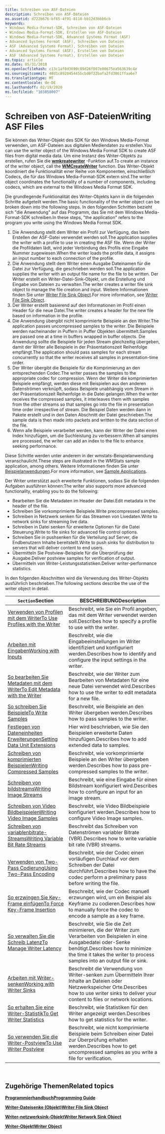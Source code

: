 ```yaml
---
title: Schreiben von ASF-Dateien
description: Schreiben von ASF-Dateien
ms.assetid: d722b676-bf65-4f91-8118-bb12d3bbb6cb
keywords:
- Windows Media-Format-SDK, Schreiben von ASF-Dateien
- Windows Media-Format-SDK, Erstellen von ASF-Dateien
- Windows Media-Format-SDK, Advanced Systems Format (ASF)
- Advanced Systems Format (ASF), Schreiben von Dateien
- ASF (Advanced Systems Format), Schreiben von Dateien
- Advanced Systems Format (ASF), Erstellen von Dateien
- ASF (Advanced Systems Format), Erstellen von Dateien
ms.topic: article
ms.date: 05/31/2018
ms.openlocfilehash: c13c1af0d3699c89d26f007e00675ea563639c4e
ms.sourcegitcommit: 48d1c892045445bcbd0f22bafa2fd3861ffaa6e7
ms.translationtype: MT
ms.contentlocale: de-DE
ms.lasthandoff: 02/19/2020
ms.locfileid: "103858007"
---
```

# <a name="writing-asf-files"></a><span data-ttu-id="da27d-110">Schreiben von ASF-Dateien</span><span class="sxs-lookup"><span data-stu-id="da27d-110">Writing ASF Files</span></span>

<span data-ttu-id="da27d-111">Sie können das Writer-Objekt des SDK für den Windows Media-Format verwenden, um ASF-Dateien aus digitalen Mediendaten zu erstellen.</span><span class="sxs-lookup"><span data-stu-id="da27d-111">You can use the writer object of the Windows Media Format SDK to create ASF files from digital media data.</span></span> <span data-ttu-id="da27d-112">Um eine Instanz des Writer-Objekts zu erstellen, rufen Sie die [**wmkreatewriter**](/previous-versions/windows/desktop/api/Wmsdkidl/nf-wmsdkidl-wmcreatewriter) -Funktion auf.</span><span class="sxs-lookup"><span data-stu-id="da27d-112">To create an instance of the writer object, call the [**WMCreateWriter**](/previous-versions/windows/desktop/api/Wmsdkidl/nf-wmsdkidl-wmcreatewriter) function.</span></span> <span data-ttu-id="da27d-113">Das Writer-Objekt koordiniert die Funktionalität einer Reihe von Komponenten, einschließlich Codecs, die für das Windows Media-Format-SDK extern sind.</span><span class="sxs-lookup"><span data-stu-id="da27d-113">The writer object coordinates the functionality of a number of components, including codecs, which are external to the Windows Media Format SDK.</span></span>

<span data-ttu-id="da27d-114">Die grundlegende Funktionalität des Writer-Objekts kann in die folgenden Schritte aufgeteilt werden.</span><span class="sxs-lookup"><span data-stu-id="da27d-114">The basic functionality of the writer object can be broken down into the following steps.</span></span> <span data-ttu-id="da27d-115">In den folgenden Schritten bezieht sich "die Anwendung" auf das Programm, das Sie mit dem Windows Media-Format-SDK schreiben.</span><span class="sxs-lookup"><span data-stu-id="da27d-115">In these steps, "the application" refers to the program you write using the Windows Media Format SDK.</span></span>

1.  <span data-ttu-id="da27d-116">Die Anwendung stellt dem Writer ein Profil zur Verfügung, das beim Erstellen der ASF-Datei verwendet werden soll.</span><span class="sxs-lookup"><span data-stu-id="da27d-116">The application supplies the writer with a profile to use in creating the ASF file.</span></span> <span data-ttu-id="da27d-117">Wenn der Writer die Profildaten lädt, wird jeder Verbindung des Profils eine Eingabe Nummer zugewiesen.</span><span class="sxs-lookup"><span data-stu-id="da27d-117">When the writer loads the profile data, it assigns an input number to each connection of the profile.</span></span>
2.  <span data-ttu-id="da27d-118">Die Anwendung stellt dem Writer einen Ausgabe Dateinamen für die Datei zur Verfügung, die geschrieben werden soll.</span><span class="sxs-lookup"><span data-stu-id="da27d-118">The application supplies the writer with an output file name for the file to be written.</span></span> <span data-ttu-id="da27d-119">Der Writer erstellt ein Writer-Datei-Sink-Objekt, um die Erstellung und Eingabe von Dateien zu verwalten.</span><span class="sxs-lookup"><span data-stu-id="da27d-119">The writer creates a writer file sink object to manage the file creation and input.</span></span> <span data-ttu-id="da27d-120">Weitere Informationen finden Sie unter [Writer File Sink Object](writer-file-sink-object.md).</span><span class="sxs-lookup"><span data-stu-id="da27d-120">For more information, see [Writer File Sink Object](writer-file-sink-object.md).</span></span>
3.  <span data-ttu-id="da27d-121">Der Writer erstellt basierend auf den Informationen im Profil einen Header für die neue Datei.</span><span class="sxs-lookup"><span data-stu-id="da27d-121">The writer creates a header for the new file based on information in the profile.</span></span>
4.  <span data-ttu-id="da27d-122">Die Anwendung übergibt nicht komprimierte Beispiele an den Writer.</span><span class="sxs-lookup"><span data-stu-id="da27d-122">The application passes uncompressed samples to the writer.</span></span> <span data-ttu-id="da27d-123">Die Beispiele werden nacheinander in Puffern in Puffer Objekten übermittelt.</span><span class="sxs-lookup"><span data-stu-id="da27d-123">Samples are passed one at a time in buffers wrapped in buffer objects.</span></span> <span data-ttu-id="da27d-124">Die Anwendung sollte die Beispiele für jeden Stream gleichzeitig übergeben, damit der Writer alle Beispiele in der Präsentationszeit Reihenfolge empfängt.</span><span class="sxs-lookup"><span data-stu-id="da27d-124">The application should pass samples for each stream concurrently so that the writer receives all samples in presentation-time order.</span></span>
5.  <span data-ttu-id="da27d-125">Der Writer übergibt die Beispiele für die Komprimierung an den entsprechenden Codec.</span><span class="sxs-lookup"><span data-stu-id="da27d-125">The writer passes the samples to the appropriate codec for compression.</span></span> <span data-ttu-id="da27d-126">Wenn der Writer die komprimierten Beispiele empfängt, werden diese mit Beispielen aus den anderen Datenströmen verknüpft, sodass Beispiele unabhängig vom Stream in der Präsentationszeit Reihenfolge in die Datei gelangen.</span><span class="sxs-lookup"><span data-stu-id="da27d-126">When the writer receives the compressed samples, it interleaves them with samples from the other streams so that samples go into the file in presentation time order irrespective of stream.</span></span> <span data-ttu-id="da27d-127">Die Beispiel Daten werden dann in Pakete erstellt und in den Daten Abschnitt der Datei geschrieben.</span><span class="sxs-lookup"><span data-stu-id="da27d-127">The sample data is then made into packets and written to the data section of the file.</span></span>
6.  <span data-ttu-id="da27d-128">Wenn alle Beispiele verarbeitet werden, kann der Writer der Datei einen Index hinzufügen, um die Suchleistung zu verbessern.</span><span class="sxs-lookup"><span data-stu-id="da27d-128">When all samples are processed, the writer can add an index to the file to enhance seeking performance.</span></span>

<span data-ttu-id="da27d-129">Diese Schritte werden unter anderem in der wmstats-Beispielanwendung veranschaulicht.</span><span class="sxs-lookup"><span data-stu-id="da27d-129">These steps are illustrated in the WMStats sample application, among others.</span></span> <span data-ttu-id="da27d-130">Weitere Informationen finden Sie unter [Beispielanwendungen](sample-applications.md).</span><span class="sxs-lookup"><span data-stu-id="da27d-130">For more information, see [Sample Applications](sample-applications.md).</span></span>

<span data-ttu-id="da27d-131">Der Writer unterstützt auch erweiterte Funktionen, sodass Sie die folgenden Aufgaben ausführen können:</span><span class="sxs-lookup"><span data-stu-id="da27d-131">The writer also supports more advanced functionality, enabling you to do the following:</span></span>

-   <span data-ttu-id="da27d-132">Bearbeiten Sie die Metadaten im Header der Datei.</span><span class="sxs-lookup"><span data-stu-id="da27d-132">Edit metadata in the header of the file.</span></span>
-   <span data-ttu-id="da27d-133">Schreiben Sie vorkomprimierte Beispiele.</span><span class="sxs-lookup"><span data-stu-id="da27d-133">Write precompressed samples.</span></span>
-   <span data-ttu-id="da27d-134">Schreiben in Netzwerk senken für das Streamen von Livedaten.</span><span class="sxs-lookup"><span data-stu-id="da27d-134">Write to network sinks for streaming live data.</span></span>
-   <span data-ttu-id="da27d-135">Schreiben in Datei senken für erweiterte Optionen für die Datei Steuerung.</span><span class="sxs-lookup"><span data-stu-id="da27d-135">Write to file sinks for advanced file control options.</span></span>
-   <span data-ttu-id="da27d-136">Schreiben Sie in pushsenken für die Verteilung auf Server, die Endbenutzern Inhalte bereitstellt.</span><span class="sxs-lookup"><span data-stu-id="da27d-136">Write to push sinks for distribution to servers that will deliver content to end users.</span></span>
-   <span data-ttu-id="da27d-137">Übermitteln Sie Postview-Beispiele für die Überprüfung der Ausgabe.</span><span class="sxs-lookup"><span data-stu-id="da27d-137">Deliver postview samples for verification of output.</span></span>
-   <span data-ttu-id="da27d-138">Übermitteln von Writer-Leistungsstatistiken.</span><span class="sxs-lookup"><span data-stu-id="da27d-138">Deliver writer-performance statistics.</span></span>

<span data-ttu-id="da27d-139">In den folgenden Abschnitten wird die Verwendung des Writer-Objekts ausführlich beschrieben.</span><span class="sxs-lookup"><span data-stu-id="da27d-139">The following sections describe the use of the writer object in detail.</span></span>



| <span data-ttu-id="da27d-140">`Section`</span><span class="sxs-lookup"><span data-stu-id="da27d-140">Section</span></span>                                                                    | <span data-ttu-id="da27d-141">BESCHREIBUNG</span><span class="sxs-lookup"><span data-stu-id="da27d-141">Description</span></span>                                                                                            |
|----------------------------------------------------------------------------|--------------------------------------------------------------------------------------------------------|
| [<span data-ttu-id="da27d-142">Verwenden von Profilen mit dem Writer</span><span class="sxs-lookup"><span data-stu-id="da27d-142">To Use Profiles with the Writer</span></span>](to-use-profiles-with-the-writer.md)     | <span data-ttu-id="da27d-143">Beschreibt, wie Sie ein Profil angeben, das mit dem Writer verwendet werden soll.</span><span class="sxs-lookup"><span data-stu-id="da27d-143">Describes how to specify a profile to use with the writer.</span></span>                                             |
| [<span data-ttu-id="da27d-144">Arbeiten mit Eingaben</span><span class="sxs-lookup"><span data-stu-id="da27d-144">Working with Inputs</span></span>](working-with-inputs.md)                             | <span data-ttu-id="da27d-145">Beschreibt, wie die Eingabeeinstellungen im Writer identifiziert und konfiguriert werden.</span><span class="sxs-lookup"><span data-stu-id="da27d-145">Describes how to identify and configure the input settings in the writer.</span></span>                              |
| [<span data-ttu-id="da27d-146">So bearbeiten Sie Metadaten mit dem Writer</span><span class="sxs-lookup"><span data-stu-id="da27d-146">To Edit Metadata with the Writer</span></span>](to-edit-metadata-with-the-writer.md)   | <span data-ttu-id="da27d-147">Beschreibt, wie der Writer zum Bearbeiten von Metadaten für eine neue Datei verwendet wird.</span><span class="sxs-lookup"><span data-stu-id="da27d-147">Describes how to use the writer to edit metadata for a new file.</span></span>                                       |
| [<span data-ttu-id="da27d-148">So schreiben Sie Beispiele</span><span class="sxs-lookup"><span data-stu-id="da27d-148">To Write Samples</span></span>](to-write-samples.md)                                   | <span data-ttu-id="da27d-149">Beschreibt, wie Beispiele an den Writer übergeben werden.</span><span class="sxs-lookup"><span data-stu-id="da27d-149">Describes how to pass samples to the writer.</span></span>                                                           |
| [<span data-ttu-id="da27d-150">Festlegen von Dateneinheiten Erweiterungen</span><span class="sxs-lookup"><span data-stu-id="da27d-150">Setting Data Unit Extensions</span></span>](setting-data-unit-extensions.md)           | <span data-ttu-id="da27d-151">Hier wird beschrieben, wie Sie den Beispielen erweiterte Daten hinzufügen.</span><span class="sxs-lookup"><span data-stu-id="da27d-151">Describes how to add extended data to samples.</span></span>                                                         |
| [<span data-ttu-id="da27d-152">Schreiben von komprimierten Beispielen</span><span class="sxs-lookup"><span data-stu-id="da27d-152">Writing Compressed Samples</span></span>](writing-compressed-samples.md)               | <span data-ttu-id="da27d-153">Beschreibt, wie vorkomprimierte Beispiele an den Writer übergeben werden.</span><span class="sxs-lookup"><span data-stu-id="da27d-153">Describes how to pass pre-compressed samples to the writer.</span></span>                                            |
| [<span data-ttu-id="da27d-154">Schreiben von bildstreams</span><span class="sxs-lookup"><span data-stu-id="da27d-154">Writing Image Streams</span></span>](writing-image-streams.md)                         | <span data-ttu-id="da27d-155">Beschreibt, wie eine Eingabe für einen Bildstream konfiguriert wird.</span><span class="sxs-lookup"><span data-stu-id="da27d-155">Describes how to configure an input for an image stream.</span></span>                                               |
| [<span data-ttu-id="da27d-156">Schreiben von Video Bildbeispielen</span><span class="sxs-lookup"><span data-stu-id="da27d-156">Writing Video Image Samples</span></span>](writing-video-image-samples.md)             | <span data-ttu-id="da27d-157">Beschreibt, wie Video Bildbeispiele konfiguriert werden.</span><span class="sxs-lookup"><span data-stu-id="da27d-157">Describes how to configure Video Image samples.</span></span>                                                        |
| [<span data-ttu-id="da27d-158">Schreiben von variablenbitrate-Streams</span><span class="sxs-lookup"><span data-stu-id="da27d-158">Writing Variable Bit Rate Streams</span></span>](writing-variable-bit-rate-streams.md) | <span data-ttu-id="da27d-159">Beschreibt das Schreiben von Datenströmen variabler Bitrate (VBR).</span><span class="sxs-lookup"><span data-stu-id="da27d-159">Describes how to write variable bit rate (VBR) streams.</span></span>                                                |
| [<span data-ttu-id="da27d-160">Verwenden von Two-Pass Codierung</span><span class="sxs-lookup"><span data-stu-id="da27d-160">Using Two-Pass Encoding</span></span>](using-two-pass-encoding.md)                     | <span data-ttu-id="da27d-161">Beschreibt, wie der Codec einen vorläufigen Durchlauf vor dem Schreiben der Datei durchführt.</span><span class="sxs-lookup"><span data-stu-id="da27d-161">Describes how to have the codec perform a preliminary pass before writing the file.</span></span>                    |
| [<span data-ttu-id="da27d-162">So erzwingen Sie Key-Frame einfügen</span><span class="sxs-lookup"><span data-stu-id="da27d-162">To Force Key-Frame Insertion</span></span>](to-force-key-frame-insertion.md)           | <span data-ttu-id="da27d-163">Beschreibt, wie der Codec manuell erzwungen wird, um ein Beispiel als Keyframe zu codieren.</span><span class="sxs-lookup"><span data-stu-id="da27d-163">Describes how to manually force the codec to encode a sample as a key frame.</span></span>                           |
| [<span data-ttu-id="da27d-164">So verwalten Sie die Schreib Latenz</span><span class="sxs-lookup"><span data-stu-id="da27d-164">To Manage Writer Latency</span></span>](to-manage-writer-latency.md)                   | <span data-ttu-id="da27d-165">Beschreibt, wie Sie die Zeit minimieren, die der Writer zum Verarbeiten von Beispielen in eine Ausgabedatei oder-Senke benötigt.</span><span class="sxs-lookup"><span data-stu-id="da27d-165">Describes how to minimize the time it takes the writer to process samples into an output file or sink.</span></span> |
| [<span data-ttu-id="da27d-166">Arbeiten mit Writer-senken</span><span class="sxs-lookup"><span data-stu-id="da27d-166">Working with Writer Sinks</span></span>](working-with-writer-sinks.md)                 | <span data-ttu-id="da27d-167">Beschreibt die Verwendung von Writer-senken zum Übermitteln Ihrer Inhalte an Dateien oder Netzwerkspeicher Orte.</span><span class="sxs-lookup"><span data-stu-id="da27d-167">Describes how to use writer sinks to deliver your content to files or network locations.</span></span>               |
| [<span data-ttu-id="da27d-168">So erhalten Sie eine Writer-Statistik</span><span class="sxs-lookup"><span data-stu-id="da27d-168">To Get Writer Statistics</span></span>](to-get-writer-statistics.md)                   | <span data-ttu-id="da27d-169">Beschreibt, wie Statistiken für den Writer angezeigt werden.</span><span class="sxs-lookup"><span data-stu-id="da27d-169">Describes how to get statistics for the writer.</span></span>                                                        |
| [<span data-ttu-id="da27d-170">So verwenden Sie die Writer-Postview</span><span class="sxs-lookup"><span data-stu-id="da27d-170">To Use Writer Postview</span></span>](to-use-writer-postview.md)                       | <span data-ttu-id="da27d-171">Beschreibt, wie nicht komprimierte Beispiele beim Schreiben einer Datei zur Überprüfung erhalten werden.</span><span class="sxs-lookup"><span data-stu-id="da27d-171">Describes how to get uncompressed samples as you write a file for verification.</span></span>                        |



 

## <a name="related-topics"></a><span data-ttu-id="da27d-172">Zugehörige Themen</span><span class="sxs-lookup"><span data-stu-id="da27d-172">Related topics</span></span>

<dl> <dt>

[<span data-ttu-id="da27d-173">**Programmierhandbuch**</span><span class="sxs-lookup"><span data-stu-id="da27d-173">**Programming Guide**</span></span>](programming-guide.md)
</dt> <dt>

[<span data-ttu-id="da27d-174">**Writer-Dateisenke (Objekt)**</span><span class="sxs-lookup"><span data-stu-id="da27d-174">**Writer File Sink Object**</span></span>](writer-file-sink-object.md)
</dt> <dt>

[<span data-ttu-id="da27d-175">**Writer-netzwerksink-Objekt**</span><span class="sxs-lookup"><span data-stu-id="da27d-175">**Writer Network Sink Object**</span></span>](writer-network-sink-object.md)
</dt> <dt>

[<span data-ttu-id="da27d-176">**Writer-Objekt**</span><span class="sxs-lookup"><span data-stu-id="da27d-176">**Writer Object**</span></span>](writer-object.md)
</dt> </dl>

 

 




